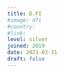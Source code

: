 ```yaml
---
title: D.FI
#image: dfi
#country:
#link:
level: silver
joined: 2019
date: 2021-03-31
draft: false
---
```

